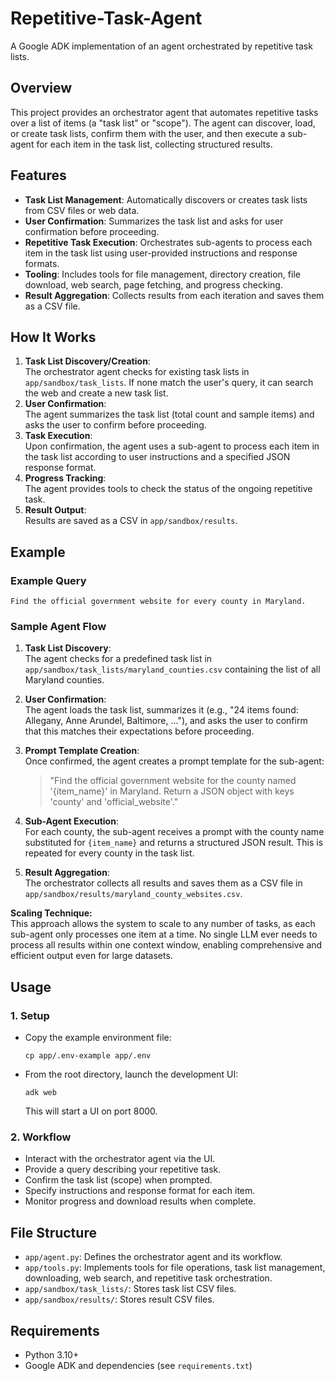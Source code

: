 # Repetitive-Task-Agent
A Google ADK implementation of an agent orchestrated by repetitive task lists.

## Overview

This project provides an orchestrator agent that automates repetitive tasks over a list of items (a "task list" or "scope"). The agent can discover, load, or create task lists, confirm them with the user, and then execute a sub-agent for each item in the task list, collecting structured results.

## Features

- **Task List Management**: Automatically discovers or creates task lists from CSV files or web data.
- **User Confirmation**: Summarizes the task list and asks for user confirmation before proceeding.
- **Repetitive Task Execution**: Orchestrates sub-agents to process each item in the task list using user-provided instructions and response formats.
- **Tooling**: Includes tools for file management, directory creation, file download, web search, page fetching, and progress checking.
- **Result Aggregation**: Collects results from each iteration and saves them as a CSV file.

## How It Works

1. **Task List Discovery/Creation**:  
   The orchestrator agent checks for existing task lists in `app/sandbox/task_lists`. If none match the user's query, it can search the web and create a new task list.
2. **User Confirmation**:  
   The agent summarizes the task list (total count and sample items) and asks the user to confirm before proceeding.
3. **Task Execution**:  
   Upon confirmation, the agent uses a sub-agent to process each item in the task list according to user instructions and a specified JSON response format.
4. **Progress Tracking**:  
   The agent provides tools to check the status of the ongoing repetitive task.
5. **Result Output**:  
   Results are saved as a CSV in `app/sandbox/results`.

## Example

### Example Query

```
Find the official government website for every county in Maryland.
```

### Sample Agent Flow

1. **Task List Discovery**:  
   The agent checks for a predefined task list in `app/sandbox/task_lists/maryland_counties.csv` containing the list of all Maryland counties.

2. **User Confirmation**:  
   The agent loads the task list, summarizes it (e.g., "24 items found: Allegany, Anne Arundel, Baltimore, ..."), and asks the user to confirm that this matches their expectations before proceeding.

3. **Prompt Template Creation**:  
   Once confirmed, the agent creates a prompt template for the sub-agent:
   
   > "Find the official government website for the county named '{item_name}' in Maryland. Return a JSON object with keys 'county' and 'official_website'."

4. **Sub-Agent Execution**:  
   For each county, the sub-agent receives a prompt with the county name substituted for `{item_name}` and returns a structured JSON result. This is repeated for every county in the task list.

5. **Result Aggregation**:  
   The orchestrator collects all results and saves them as a CSV file in `app/sandbox/results/maryland_county_websites.csv`.

**Scaling Technique:**  
This approach allows the system to scale to any number of tasks, as each sub-agent only processes one item at a time. No single LLM ever needs to process all results within one context window, enabling comprehensive and efficient output even for large datasets.

## Usage

### 1. Setup

- Copy the example environment file:
  ```
  cp app/.env-example app/.env
  ```
- From the root directory, launch the development UI:
  ```
  adk web
  ```
  This will start a UI on port 8000.

### 2. Workflow

- Interact with the orchestrator agent via the UI.
- Provide a query describing your repetitive task.
- Confirm the task list (scope) when prompted.
- Specify instructions and response format for each item.
- Monitor progress and download results when complete.

## File Structure

- `app/agent.py`: Defines the orchestrator agent and its workflow.
- `app/tools.py`: Implements tools for file operations, task list management, downloading, web search, and repetitive task orchestration.
- `app/sandbox/task_lists/`: Stores task list CSV files.
- `app/sandbox/results/`: Stores result CSV files.

## Requirements

- Python 3.10+
- Google ADK and dependencies (see `requirements.txt`)
